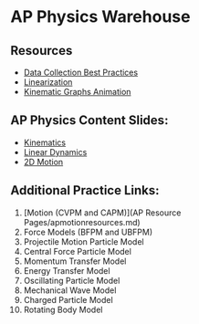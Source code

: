 # AP Physics Warehouse

## Resources

- [Data Collection Best Practices](/AP%20Resource%20Pages/datacollection.html)
- [Linearization](/AP%20Resource%20Pages/linearizationInteractive.html)
- [Kinematic Graphs Animation](/AP%20Resource%20Pages/kinGraphs.html)
<!-- - [Graph Matching Game](/AP%20Resource%20Pages/Games/index.html) -->


## AP Physics Content Slides:

  - [Kinematics](/mrporterphysics.github.io/Presentations/APCVPM/talks/CVPM2024.html)
  - [Linear Dynamics](/mrporterphysics.github.io/Presentations/Forces/talks/Dynamics2024.html)
  - [2D Motion](/mrporterphysics.github.io/Presentations/APCAPM/talks/twoDMotion.html)


## Additional Practice Links:

1. [Motion (CVPM and CAPM)](AP Resource Pages/apmotionresources.md)
2. Force Models (BFPM and UBFPM)
3. Projectile Motion Particle Model
4. Central Force Particle Model
5. Momentum Transfer Model
6. Energy Transfer Model
7. Oscillating Particle Model
8. Mechanical Wave Model
9. Charged Particle Model
10. Rotating Body Model
